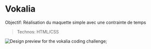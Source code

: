 # Vokalia

Objectif: Réalisation du maquette simple avec une contrainte de temps

> Technos: HTML/CSS


![Design preview for the vokalia coding challenge](./preview.png);
